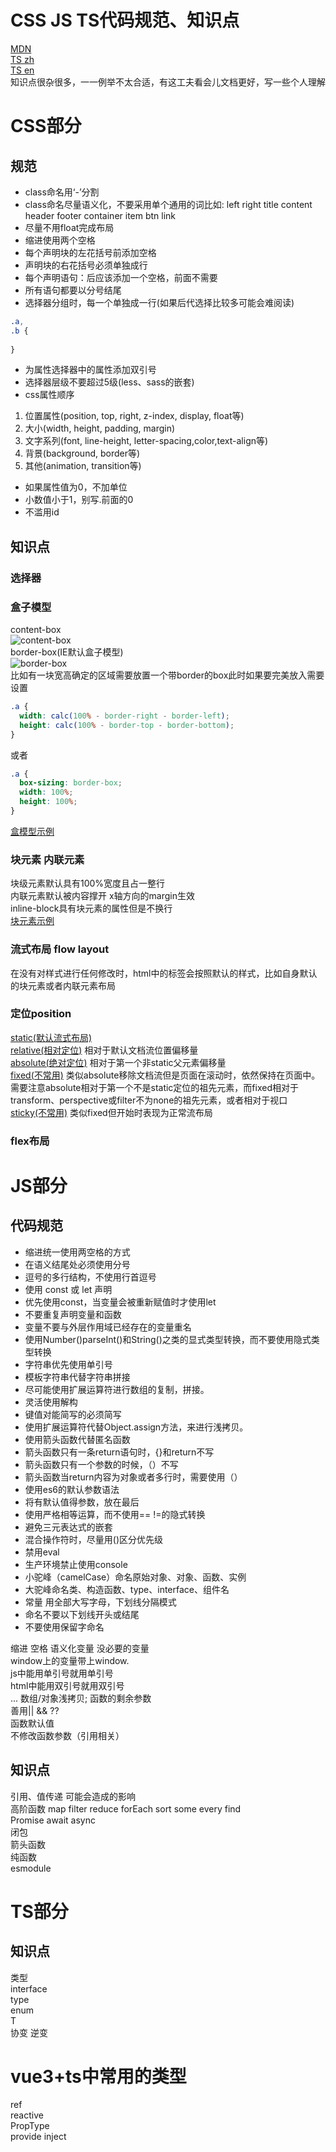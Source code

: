 # CSS JS TS代码规范、知识点  
[MDN](https://developer.mozilla.org/zh-CN/)  
[TS zh](https://typescript.bootcss.com/)  
[TS en](https://www.typescriptlang.org/docs/handbook/intro.html)  
知识点很杂很多，一一例举不太合适，有这工夫看会儿文档更好，写一些个人理解
# CSS部分
## 规范
- class命名用‘-’分割
- class命名尽量语义化，不要采用单个通用的词比如: left right title content header footer container item btn link
- 尽量不用float完成布局
- 缩进使用两个空格
- 每个声明块的左花括号前添加空格
- 声明块的右花括号必须单独成行
- 每个声明语句：后应该添加一个空格，前面不需要
- 所有语句都要以分号结尾
- 选择器分组时，每一个单独成一行(如果后代选择比较多可能会难阅读)
```css
.a,
.b {
  
}
```
- 为属性选择器中的属性添加双引号
- 选择器层级不要超过5级(less、sass的嵌套)
- css属性顺序
1. 位置属性(position, top, right, z-index, display, float等)
2. 大小(width, height, padding, margin)
3. 文字系列(font, line-height, letter-spacing,color,text-align等)
4. 背景(background, border等)
5. 其他(animation, transition等)
- 如果属性值为0，不加单位
- 小数值小于1，别写.前面的0
- 不滥用id
## 知识点
### 选择器  

### 盒子模型  
content-box  
![content-box](./img/content-box.png)  
border-box(IE默认盒子模型)  
![border-box](./img/border-box.png)  
比如有一块宽高确定的区域需要放置一个带border的box此时如果要完美放入需要设置
```css
.a {
  width: calc(100% - border-right - border-left);
  height: calc(100% - border-top - border-bottom);
}
```
或者
```css
.a {
  box-sizing: border-box;
  width: 100%;
  height: 100%;
}
```
[盒模型示例](./css/box-sizing.html)

### 块元素 内联元素
块级元素默认具有100%宽度且占一整行  
内联元素默认被内容撑开 x轴方向的margin生效  
inline-block具有块元素的属性但是不换行  
[块元素示例](./css/block-inline.html)
### 流式布局 flow layout
在没有对样式进行任何修改时，html中的标签会按照默认的样式，比如自身默认的块元素或者内联元素布局

### 定位position  
[static(默认流式布局) ](./css/position-static.html)   
[relative(相对定位)](./css/position-relative.html) 相对于默认文档流位置偏移量   
[absolute(绝对定位)](./css/position-absolute.html) 相对于第一个非static父元素偏移量  
[fixed(不常用)](./css/position-fixed.html)  类似absolute移除文档流但是页面在滚动时，依然保持在页面中。需要注意absolute相对于第一个不是static定位的祖先元素，而fixed相对于transform、perspective或filter不为none的祖先元素，或者相对于视口  
[sticky(不常用)](./css/position-sticky.html)  类似fixed但开始时表现为正常流布局  
### flex布局  

# JS部分
## 代码规范
- 缩进统一使用两空格的方式
- 在语义结尾处必须使用分号
- 逗号的多行结构，不使用行首逗号
- 使用 const 或 let 声明
- 优先使用const，当变量会被重新赋值时才使用let
- 不要重复声明变量和函数
- 变量不要与外层作用域已经存在的变量重名
- 使用Number()parseInt()和String()之类的显式类型转换，而不要使用隐式类型转换
- 字符串优先使用单引号
- 模板字符串代替字符串拼接
- 尽可能使用扩展运算符进行数组的复制，拼接。
- 灵活使用解构
- 键值对能简写的必须简写
- 使用扩展运算符代替Object.assign方法，来进行浅拷贝。
- 使用箭头函数代替匿名函数
- 箭头函数只有一条return语句时，{}和return不写
- 箭头函数只有一个参数的时候，（）不写
- 箭头函数当return内容为对象或者多行时，需要使用（）
- 使用es6的默认参数语法
- 将有默认值得参数，放在最后
- 使用严格相等运算，而不使用== !=的隐式转换
- 避免三元表达式的嵌套
- 混合操作符时，尽量用()区分优先级
- 禁用eval
- 生产环境禁止使用console
- 小驼峰（camelCase）命名原始对象、对象、函数、实例
- 大驼峰命名类、构造函数、type、interface、组件名
- 常量 用全部大写字母，下划线分隔模式
- 命名不要以下划线开头或结尾
- 不要使用保留字命名

缩进 空格 语义化变量 没必要的变量  
window上的变量带上window.  
js中能用单引号就用单引号  
html中能用双引号就用双引号  
... 数组/对象浅拷贝; 函数的剩余参数  
善用|| && ??  
函数默认值  
不修改函数参数（引用相关）  

## 知识点
引用、值传递 可能会造成的影响  
高阶函数 map filter reduce forEach sort some every find  
Promise await async  
闭包  
箭头函数  
纯函数  
esmodule  

# TS部分

## 知识点
类型  
interface  
type  
enum  
T  
协变 逆变  


# vue3+ts中常用的类型
ref  
reactive  
PropType  
provide inject  
